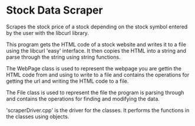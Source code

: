 # Stock Data Scraper

Scrapes the stock price of a stock depending on the stock symbol entered by the user with the libcurl library.

This program gets the HTML code of a stock website and writes it to a file using the libcurl 'easy' interface. It then copies the HTML into a string and parse through the string using string functions.

The WebPage class is used to represent the webpage you are gettin the HTML code from and using to write to a file and contains the operations for getting the url and writing the HTML code to a file. 

The File class is used to represent the file the program is parsing through and contains the operations for finding and modifying the data.

'scraperDriver.cpp' is the driver for the classes. It performs the functions in the classes using objects.
